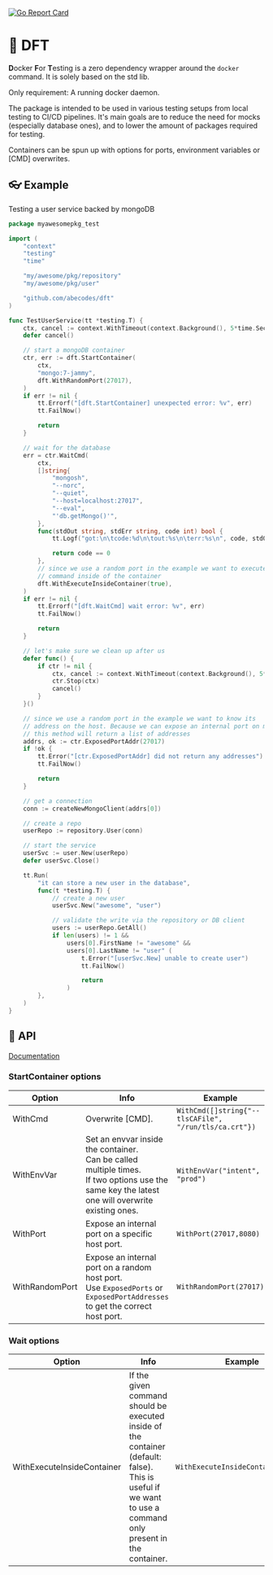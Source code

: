 [![Go Report Card](https://goreportcard.com/badge/github.com/abecodes/dft)](https://goreportcard.com/report/github.com/abecodes/dft)

# 🥼 DFT

**D**ocker **F**or **T**esting is a zero dependency wrapper around the `docker` command. It is solely based on the std lib.

Only requirement: A running docker daemon.

The package is intended to be used in various testing setups from local testing to CI/CD pipelines. It's main goals are to reduce the need for mocks (especially database ones), and to lower the amount of packages required for testing.

Containers can be spun up with options for ports, environment variables or [CMD] overwrites.

## 👓 Example

Testing a user service backed by mongoDB

```go
package myawesomepkg_test

import (
	"context"
	"testing"
	"time"

	"my/awesome/pkg/repository"
	"my/awesome/pkg/user"

	"github.com/abecodes/dft"
)

func TestUserService(tt *testing.T) {
	ctx, cancel := context.WithTimeout(context.Background(), 5*time.Second)
	defer cancel()

	// start a mongoDB container
	ctr, err := dft.StartContainer(
		ctx,
		"mongo:7-jammy",
		dft.WithRandomPort(27017),
	)
	if err != nil {
		tt.Errorf("[dft.StartContainer] unexpected error: %v", err)
		tt.FailNow()

		return
	}

	// wait for the database
	err = ctr.WaitCmd(
		ctx,
		[]string{
			"mongosh",
			"--norc",
			"--quiet",
			"--host=localhost:27017",
			"--eval",
			"'db.getMongo()'",
		},
		func(stdOut string, stdErr string, code int) bool {
			tt.Logf("got:\n\tcode:%d\n\tout:%s\n\terr:%s\n", code, stdOut, stdErr)

			return code == 0
		},
		// since we use a random port in the example we want to execute the
		// command inside of the container
		dft.WithExecuteInsideContainer(true),
	)
	if err != nil {
		tt.Errorf("[dft.WaitCmd] wait error: %v", err)
		tt.FailNow()

		return
	}

	// let's make sure we clean up after us
	defer func() {
		if ctr != nil {
			ctx, cancel := context.WithTimeout(context.Background(), 5*time.Second)
			ctr.Stop(ctx)
			cancel()
		}
	}()

	// since we use a random port in the example we want to know its
	// address on the host. Because we can expose an internal port on multiple host ports,
	// this method will return a list of addresses
	addrs, ok := ctr.ExposedPortAddr(27017)
	if !ok {
		tt.Error("[ctr.ExposedPortAddr] did not return any addresses")
		tt.FailNow()

		return
	}

	// get a connection
	conn := createNewMongoClient(addrs[0])

	// create a repo
	userRepo := repository.User(conn)

	// start the service
	userSvc := user.New(userRepo)
	defer userSvc.Close()

	tt.Run(
		"it can store a new user in the database",
		func(t *testing.T) {
			// create a new user
			userSvc.New("awesome", "user")

			// validate the write via the repository or DB client
			users := userRepo.GetAll()
			if len(users) != 1 &&
				users[0].FirstName != "awesome" &&
				users[0].LastName != "user" (
					t.Error("[userSvc.New] unable to create user")
					tt.FailNow()

					return
				)
		},
	)
}
```

## 🤖 API

[Documentation](https://pkg.go.dev/github.com/abecodes/dft)

### StartContainer options

| Option | Info | Example |
| --- | --- | --- |
| WithCmd | Overwrite [CMD]. | `WithCmd([]string{"--tlsCAFile", "/run/tls/ca.crt"})` |
| WithEnvVar | Set an envvar inside the container.<br>Can be called multiple times.<br>If two options use the same key the latest one will overwrite existing ones. | `WithEnvVar("intent", "prod")` |
| WithPort | Expose an internal port on a specific host port. | `WithPort(27017,8080)` |
| WithRandomPort | Expose an internal port on a random host port.<br>Use `ExposedPorts` or `ExposedPortAddresses` to get the correct host port. | `WithRandomPort(27017)` |

### Wait options

| Option | Info | Example |
| --- | --- | --- |
| WithExecuteInsideContainer | If the given command should be executed inside of the container (default: false).<br> This is useful if we want to use a command only present in the container. | `WithExecuteInsideContainer(true)` |
